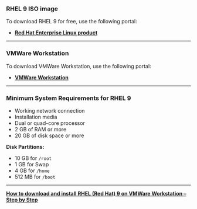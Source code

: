 ### **RHEL 9 ISO image**

To download RHEL 9 for free, use the following portal:

- **[Red Hat Enterprise Linux product](https://developers.redhat.com/products/rhel/download)**

---
### **VMWare Workstation**

To download VMWare Workstation, use the following portal:

- **[VMWare Workstation](https://www.vmware.com/products/workstation-pro/workstation-pro-evaluation.html)**

---
### **Minimum System Requirements for RHEL 9**

- Working network connection  
- Installation media  
- Dual or quad-core processor  
- 2 GB of RAM or more  
- 20 GB of disk space or more  

**Disk Partitions:**

- 10 GB for `/root`  
- 1 GB for Swap  
- 4 GB for `/home`  
- 512 MB for `/boot`

---

[**How to download and install RHEL (Red Hat) 9 on VMWare Workstation – Step by Step**](http://www.youtube.com/watch?v=NgoHW4AQMvo)
